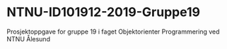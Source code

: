 # NTNU-ID101912-2019-Gruppe19
Prosjektoppgave for gruppe 19 i faget Objektorienter Programmering ved NTNU Ålesund
